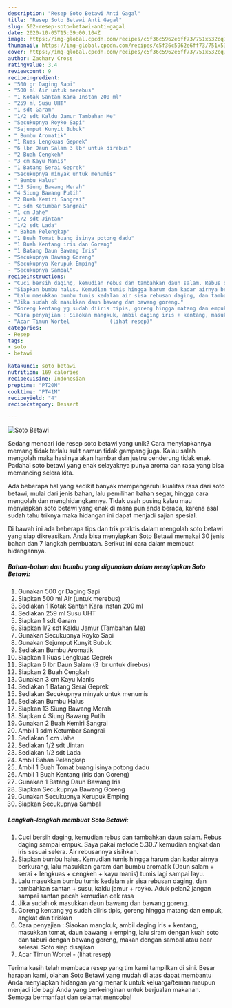 ```yaml
---
description: "Resep Soto Betawi Anti Gagal"
title: "Resep Soto Betawi Anti Gagal"
slug: 502-resep-soto-betawi-anti-gagal
date: 2020-10-05T15:39:00.104Z
image: https://img-global.cpcdn.com/recipes/c5f36c5962e6ff73/751x532cq70/soto-betawi-foto-resep-utama.jpg
thumbnail: https://img-global.cpcdn.com/recipes/c5f36c5962e6ff73/751x532cq70/soto-betawi-foto-resep-utama.jpg
cover: https://img-global.cpcdn.com/recipes/c5f36c5962e6ff73/751x532cq70/soto-betawi-foto-resep-utama.jpg
author: Zachary Cross
ratingvalue: 3.4
reviewcount: 9
recipeingredient:
- "500 gr Daging Sapi"
- "500 ml Air untuk merebus"
- "1 Kotak Santan Kara Instan 200 ml"
- "259 ml Susu UHT"
- "1 sdt Garam"
- "1/2 sdt Kaldu Jamur Tambahan Me"
- "Secukupnya Royko Sapi"
- "Sejumput Kunyit Bubuk"
- " Bumbu Aromatik"
- "1 Ruas Lengkuas Geprek"
- "6 lbr Daun Salam 3 lbr untuk direbus"
- "2 Buah Cengkeh"
- "3 cm Kayu Manis"
- "1 Batang Serai Geprek"
- "Secukupnya minyak untuk menumis"
- " Bumbu Halus"
- "13 Siung Bawang Merah"
- "4 Siung Bawang Putih"
- "2 Buah Kemiri Sangrai"
- "1 sdm Ketumbar Sangrai"
- "1 cm Jahe"
- "1/2 sdt Jintan"
- "1/2 sdt Lada"
- " Bahan Pelengkap"
- "1 Buah Tomat buang isinya potong dadu"
- "1 Buah Kentang iris dan Goreng"
- "1 Batang Daun Bawang Iris"
- "Secukupnya Bawang Goreng"
- "Secukupnya Kerupuk Emping"
- "Secukupnya Sambal"
recipeinstructions:
- "Cuci bersih daging, kemudian rebus dan tambahkan daun salam. Rebus daging sampai empuk. Saya pakai metode 5.30.7 kemudian angkat dan iris sesuai selera. Air rebusannya sisihkan."
- "Siapkan bumbu halus. Kemudian tumis hingga harum dan kadar airnya berkurang, lalu masukkan garam dan bumbu aromatik (Daun salam + serai + lengkuas + cengkeh + kayu manis) tumis lagi sampai layu."
- "Lalu masukkan bumbu tumis kedalam air sisa rebusan daging, dan tambahkan santan + susu, kaldu jamur + royko. Aduk pelan2 jangan sampai santan pecah kemudian cek rasa"
- "Jika sudah ok masukkan daun bawang dan bawang goreng."
- "Goreng kentang yg sudah diiris tipis, goreng hingga matang dan empuk, angkat dan tiriskan"
- "Cara penyajian : Siaokan mangkuk, ambil daging iris + kentang, masukkan tomat, daun bawang + emping, lalu siram dengan kuah soto dan taburi dengan bawang goreng, makan dengan sambal atau acar selesai. Soto siap disajikan"
- "Acar Timun Wortel             (lihat resep)"
categories:
- Resep
tags:
- soto
- betawi

katakunci: soto betawi 
nutrition: 169 calories
recipecuisine: Indonesian
preptime: "PT20M"
cooktime: "PT41M"
recipeyield: "4"
recipecategory: Dessert

---
```



![Soto Betawi](https://img-global.cpcdn.com/recipes/c5f36c5962e6ff73/751x532cq70/soto-betawi-foto-resep-utama.jpg)

Sedang mencari ide resep soto betawi yang unik? Cara menyiapkannya memang tidak terlalu sulit namun tidak gampang juga. Kalau salah mengolah maka hasilnya akan hambar dan justru cenderung tidak enak. Padahal soto betawi yang enak selayaknya punya aroma dan rasa yang bisa memancing selera kita.

Ada beberapa hal yang sedikit banyak mempengaruhi kualitas rasa dari soto betawi, mulai dari jenis bahan, lalu pemilihan bahan segar, hingga cara mengolah dan menghidangkannya. Tidak usah pusing kalau mau menyiapkan soto betawi yang enak di mana pun anda berada, karena asal sudah tahu triknya maka hidangan ini dapat menjadi sajian spesial.




Di bawah ini ada beberapa tips dan trik praktis dalam mengolah soto betawi yang siap dikreasikan. Anda bisa menyiapkan Soto Betawi memakai 30 jenis bahan dan 7 langkah pembuatan. Berikut ini cara dalam membuat hidangannya.

<!--inarticleads1-->

##### Bahan-bahan dan bumbu yang digunakan dalam menyiapkan Soto Betawi:

1. Gunakan 500 gr Daging Sapi
1. Siapkan 500 ml Air (untuk merebus)
1. Sediakan 1 Kotak Santan Kara Instan 200 ml
1. Sediakan 259 ml Susu UHT
1. Siapkan 1 sdt Garam
1. Siapkan 1/2 sdt Kaldu Jamur (Tambahan Me)
1. Gunakan Secukupnya Royko Sapi
1. Gunakan Sejumput Kunyit Bubuk
1. Sediakan  Bumbu Aromatik
1. Siapkan 1 Ruas Lengkuas Geprek
1. Siapkan 6 lbr Daun Salam (3 lbr untuk direbus)
1. Siapkan 2 Buah Cengkeh
1. Gunakan 3 cm Kayu Manis
1. Sediakan 1 Batang Serai Geprek
1. Sediakan Secukupnya minyak untuk menumis
1. Sediakan  Bumbu Halus
1. Siapkan 13 Siung Bawang Merah
1. Siapkan 4 Siung Bawang Putih
1. Gunakan 2 Buah Kemiri Sangrai
1. Ambil 1 sdm Ketumbar Sangrai
1. Sediakan 1 cm Jahe
1. Sediakan 1/2 sdt Jintan
1. Sediakan 1/2 sdt Lada
1. Ambil  Bahan Pelengkap
1. Ambil 1 Buah Tomat buang isinya potong dadu
1. Ambil 1 Buah Kentang (iris dan Goreng)
1. Gunakan 1 Batang Daun Bawang Iris
1. Siapkan Secukupnya Bawang Goreng
1. Gunakan Secukupnya Kerupuk Emping
1. Siapkan Secukupnya Sambal




<!--inarticleads2-->

##### Langkah-langkah membuat Soto Betawi:

1. Cuci bersih daging, kemudian rebus dan tambahkan daun salam. Rebus daging sampai empuk. Saya pakai metode 5.30.7 kemudian angkat dan iris sesuai selera. Air rebusannya sisihkan.
1. Siapkan bumbu halus. Kemudian tumis hingga harum dan kadar airnya berkurang, lalu masukkan garam dan bumbu aromatik (Daun salam + serai + lengkuas + cengkeh + kayu manis) tumis lagi sampai layu.
1. Lalu masukkan bumbu tumis kedalam air sisa rebusan daging, dan tambahkan santan + susu, kaldu jamur + royko. Aduk pelan2 jangan sampai santan pecah kemudian cek rasa
1. Jika sudah ok masukkan daun bawang dan bawang goreng.
1. Goreng kentang yg sudah diiris tipis, goreng hingga matang dan empuk, angkat dan tiriskan
1. Cara penyajian : Siaokan mangkuk, ambil daging iris + kentang, masukkan tomat, daun bawang + emping, lalu siram dengan kuah soto dan taburi dengan bawang goreng, makan dengan sambal atau acar selesai. Soto siap disajikan
1. Acar Timun Wortel -             (lihat resep)




Terima kasih telah membaca resep yang tim kami tampilkan di sini. Besar harapan kami, olahan Soto Betawi yang mudah di atas dapat membantu Anda menyiapkan hidangan yang menarik untuk keluarga/teman maupun menjadi ide bagi Anda yang berkeinginan untuk berjualan makanan. Semoga bermanfaat dan selamat mencoba!

